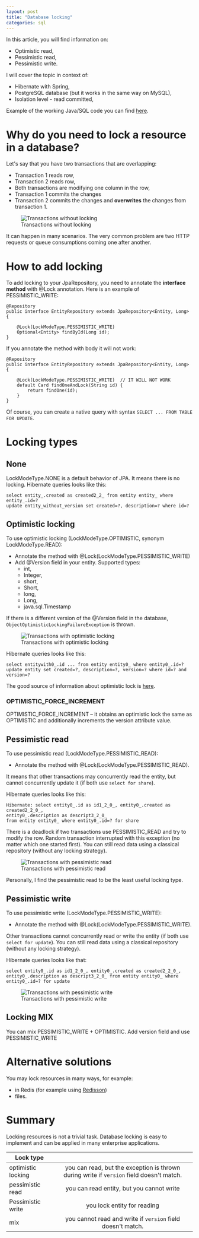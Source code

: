 ```yaml
---
layout: post
title: "Database locking"
categories: sql
---
```


In this article, you will find information on: 
* Optimistic read, 
* Pessimistic read, 
* Pessimistic write.

I will cover the topic in context of:
* Hibernate with Spring, 
* PostgreSQL database (but it works in the same way on MySQL), 
* Isolation level - read committed,
 
Example of the working Java/SQL code you can find [here](https://github.com/marekhudyma/db-locking).

# Why do you need to lock a resource in a database?
Let's say that you have two transactions that are overlapping:
* Transaction 1 reads row, 
* Transaction 2 reads row,
* Both transactions are modifying one column in the row, 
* Transaction 1 commits the changes
* Transaction 2 commits the changes and **overwrites** the changes from transaction 1. 
<figure>
  <img src="/assets/2018-10-01-database-locking/transactions_without_locking.png" alt="Transactions without locking"> 
  <figcaption>Transactions without locking</figcaption>
</figure>
It can happen in many scenarios. The very common problem are two HTTP requests or queue consumptions coming one after another.

# How to add locking 
To add locking to your JpaRepository, you need to annotate the **interface method** with @Lock annotation. Here is an example of PESSIMISTIC_WRITE:
```
@Repository
public interface EntityRepository extends JpaRepository<Entity, Long> {

    @Lock(LockModeType.PESSIMISTIC_WRITE) 
    Optional<Entity> findById(Long id);
}
```
If you annotate the method with body it will not work: 
```
@Repository
public interface EntityRepository extends JpaRepository<Entity, Long> {

    @Lock(LockModeType.PESSIMISTIC_WRITE)  // IT WILL NOT WORK 
    default Card findOneAndLock(String id) {
        return findOne(id);
    }
}
```
Of course, you can create a native query with syntax `SELECT ... FROM TABLE FOR UPDATE`.

# Locking types

## None
LockModeType.NONE is a default behavior of JPA. It means there is no locking. 
Hibernate queries looks like this: 
```
select entity_.created as created2_2_ from entity entity_ where entity_.id=?
update entity_without_version set created=?, description=? where id=?
```

## Optimistic locking 
To use optimistic locking (LockModeType.OPTIMISTIC, synonym LockModeType.READ):
* Annotate the method with @Lock(LockModeType.PESSIMISTIC_WRITE)
* Add @Version field in your entity. Supported types:
    * int, 
    * Integer, 
    * short, 
    * Short, 
    * long, 
    * Long, 
    * java.sql.Timestamp

If there is a different version of the @Version field in the database, `ObjectOptimisticLockingFailureException` is thrown. 
<figure>
  <img src="/assets/2018-10-01-database-locking/transactions_optimistic_locking.jpg" alt="Transactions with optimistic locking"> 
  <figcaption>Transactions with optimistic locking</figcaption>
</figure>

Hibernate queries looks like this: 
```
select entitywith0_.id ... from entity entity0_ where entity0_.id=?
update entity set created=?, description=?, version=? where id=? and version=?
```

The good source of information about optimistic lock is [here](https://www.baeldung.com/jpa-optimistic-locking).

### OPTIMISTIC_FORCE_INCREMENT 
OPTIMISTIC_FORCE_INCREMENT – it obtains an optimistic lock the same as OPTIMISTIC and additionally increments the version attribute value.

## Pessimistic read
To use pessimistic read (LockModeType.PESSIMISTIC_READ):
* Annotate the method with @Lock(LockModeType.PESSIMISTIC_READ).

It means that other transactions may concurrently read the entity, but cannot concurrently update it (if both use `select for share`).

Hibernate queries looks like this: 
```
Hibernate: select entity0_.id as id1_2_0_, entity0_.created as created2_2_0_, 
entity0_.description as descript3_2_0_ 
from entity entity0_ where entity0_.id=? for share
```

There is a deadlock if two transactions use PESSIMISTIC_READ and try to modify the row. 
Random transaction interrupted with this exception (no matter which one started first). 
You can still read data using a classical repository (without any locking strategy). 

<figure>
  <img src="/assets/2018-10-01-database-locking/transactions_pessimistic_read.jpg" alt="Transactions with pessimistic read"> 
  <figcaption>Transactions with pessimistic read</figcaption>
</figure>

Personally, I find the pessimistic read to be the least useful locking type.  

## Pessimistic write
To use pessimistic write (LockModeType.PESSIMISTIC_WRITE):
* Annotate the method with @Lock(LockModeType.PESSIMISTIC_WRITE).

Other transactions cannot concurrently read or write the entity (if both use `select for update`).
You can still read data using a classical repository (without any locking strategy). 

Hibernate queries looks like that: 

```
select entity0_.id as id1_2_0_, entity0_.created as created2_2_0_, 
entity0_.description as descript3_2_0_ from entity entity0_ where entity0_.id=? for update 
```

<figure>
  <img src="/assets/2018-10-01-database-locking/transactions_pessimistic_write.jpg" alt="Transactions with pessimistic write"> 
  <figcaption>Transactions with pessimistic write</figcaption>
</figure>

## Locking MIX 
You can mix PESSIMISTIC_WRITE + OPTIMISTIC. Add version field and use PESSIMISTIC_WRITE

# Alternative solutions 
You may lock resources in many ways, for example: 
* in Redis (for example using [Redisson](https://redisson.org/))
* files.

# Summary 
Locking resources is not a trivial task. Database locking is easy to implement and can be applied in many enterprise applications.

| Lock type             |                                                                                      |
| --------------------- |:------------------------------------------------------------------------------------:|
| optimistic locking    | you can read, but the exception is thrown during write if `version` field doesn't match. | 
| pessimistic read      | you can read entity, but you cannot write                                            |
| Pessimistic write     | you lock entity for reading                                                          |  
| mix                   | you cannot read and write if `version` field doesn't match.                          |